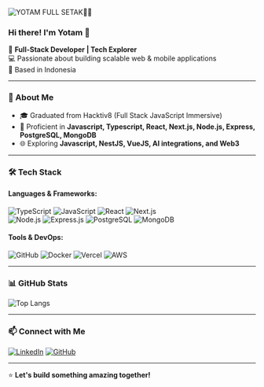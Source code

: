 ![YOTAM FULL SETAK🦹🏿](https://github.com/user-attachments/assets/7ca10064-6d11-4246-862a-e22ee762ca9e)

### Hi there! I'm Yotam 👋

🚀 **Full-Stack Developer | Tech Explorer**  
💻 Passionate about building scalable web & mobile applications  
📍 Based in Indonesia  

---

### 🚀 About Me
- 🎓 Graduated from Hacktiv8 (Full Stack JavaScript Immersive)
- 🔧 Proficient in **Javascript, Typescript, React, Next.js, Node.js, Express, PostgreSQL, MongoDB**
- 🌐 Exploring **Javascript, NestJS, VueJS, AI integrations, and Web3**

---

### 🛠 Tech Stack

#### **Languages & Frameworks:**
![TypeScript](https://img.shields.io/badge/TypeScript-007ACC?style=for-the-badge&logo=typescript&logoColor=white)  ![JavaScript](https://img.shields.io/badge/JavaScript-F7DF1E?style=for-the-badge&logo=javascript&logoColor=black)  ![React](https://img.shields.io/badge/React-20232A?style=for-the-badge&logo=react&logoColor=61DAFB)  ![Next.js](https://img.shields.io/badge/Next.js-000000?style=for-the-badge&logo=next.js&logoColor=white)  
![Node.js](https://img.shields.io/badge/Node.js-339933?style=for-the-badge&logo=nodedotjs&logoColor=white)  ![Express.js](https://img.shields.io/badge/Express.js-000000?style=for-the-badge&logo=express&logoColor=white)  ![PostgreSQL](https://img.shields.io/badge/PostgreSQL-336791?style=for-the-badge&logo=postgresql&logoColor=white)  ![MongoDB](https://img.shields.io/badge/MongoDB-47A248?style=for-the-badge&logo=mongodb&logoColor=white)  

#### **Tools & DevOps:**
![GitHub](https://img.shields.io/badge/GitHub-181717?style=for-the-badge&logo=github&logoColor=white)  ![Docker](https://img.shields.io/badge/Docker-2496ED?style=for-the-badge&logo=docker&logoColor=white)  ![Vercel](https://img.shields.io/badge/Vercel-000000?style=for-the-badge&logo=vercel&logoColor=white)  ![AWS](https://img.shields.io/badge/AWS-232F3E?style=for-the-badge&logo=amazon-aws&logoColor=white)  

---

### 📊 GitHub Stats
![Top Langs](https://github-readme-stats.vercel.app/api/top-langs/?username=yotamputra&layout=compact&theme=radical)

---

### 📫 Connect with Me
[![LinkedIn](https://img.shields.io/badge/LinkedIn-0077B5?style=for-the-badge&logo=linkedin&logoColor=white)](https://www.linkedin.com/in/yotam-putra-210ab6319/)  [![GitHub](https://img.shields.io/badge/GitHub-181717?style=for-the-badge&logo=github&logoColor=white)](https://github.com/yotamputra)  

---

⭐️ **Let's build something amazing together!**

